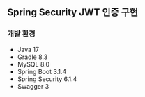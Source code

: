 ## Spring Security JWT 인증 구현
### 개발 환경  
- Java 17
- Gradle 8.3
- MySQL 8.0
- Spring Boot 3.1.4
- Spring Security 6.1.4
- Swagger 3
